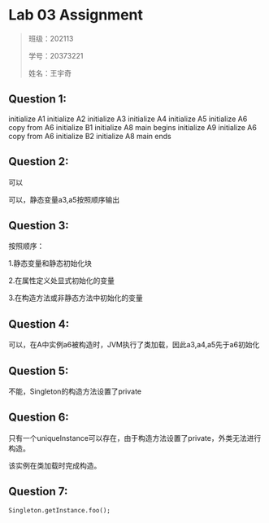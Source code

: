 # Lab 03 Assignment

> 班级：202113
> 
> 学号：20373221
> 
> 姓名：王宇奇

## Question 1:

initialize A1
initialize A2
initialize A3
initialize A4
initialize A5
initialize A6
copy from A6
initialize B1
initialize A8
main begins
initialize A9
initialize A6
copy from A6
initialize B2
initialize A8
main ends

## Question 2:

可以

可以，静态变量a3,a5按照顺序输出

## Question 3:

按照顺序：

1.静态变量和静态初始化块

2.在属性定义处显式初始化的变量

3.在构造方法或非静态方法中初始化的变量

## Question 4:

可以，在A中实例a6被构造时，JVM执行了类加载，因此a3,a4,a5先于a6初始化

## Question 5:

不能，Singleton的构造方法设置了private

## Question 6:

只有一个uniqueInstance可以存在，由于构造方法设置了private，外类无法进行构造。

该实例在类加载时完成构造。

## Question 7:

```
Singleton.getInstance.foo();
```

